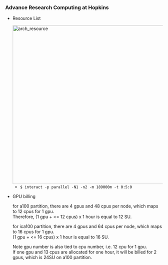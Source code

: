 ### Advance Research Computing at Hopkins

- Resource List

  <img width="508" alt="arch_resource" src="https://github.com/tsaiweiwu/arch/assets/10214345/06c6608f-adeb-4806-90a4-57375846d33e">

  - `$ interact -p parallel -N1 -n2 -m 189000m -t 0:5:0`   

- GPU billing  

  for a100 partition, there are 4 gpus and 48 cpus per node, which maps to 12 cpus for 1 gpu.   
  Therefore, (1 gpu + <= 12 cpus) x 1 hour is equal to 12 SU.   

  for ica100 partition, there are 4 gpus and 64 cpus per node, which maps to 16 cpus for 1 gpu.   
  (1 gpu + <= 16 cpus) x 1 hour is equal to 16 SU.  

  Note gpu number is also tied to cpu number, i.e. 12 cpu for 1 gpu.  
  If one gpu and 13 cpus are allocated for one hour, it will be billed for 2 gpus, which is 24SU on a100 partition.    
